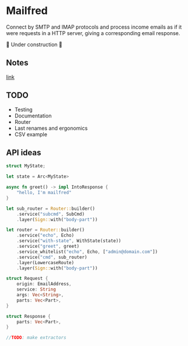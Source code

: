 # Mailfred

Connect by SMTP and IMAP protocols and process income emails as if it were requests in a HTTP server,
giving a corresponding email response.

:construction: Under construction :construction:

## Notes
[link](https://support.google.com/accounts/answer/185833)

## TODO
- Testing
- Documentation
- Router
- Last renames and ergonomics
- CSV example

## API ideas
```rust
struct MyState;

let state = Arc<MyState>

async fn greet() -> impl IntoResponse {
    "hello, I'm mailfred"
}

let sub_router = Router::builder()
    .service("subcmd", SubCmd)
    .layer(Sign::with("body-part"))

let router = Router::builder()
    .service("echo", Echo)
    .service("with-state", WithState(state))
    .service("greet", greet)
    .service_whitelist("echo", Echo, ["admin@domain.com"])
    .service("cmd", sub_router)
    .layer(LowercaseRoute)
    .layer(Sign::with("body-part"))

struct Request {
    origin: EmailAddress,
    service: String
    args: Vec<String>,
    parts: Vec<Part>,
}

struct Response {
    parts: Vec<Part>,
}

//TODO: make extractors
```
